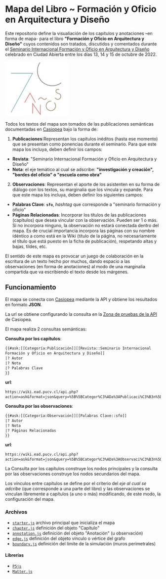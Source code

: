 # Mapa del Libro ~ Formación y Oficio en Arquitectura y Diseño

Este repositorio define la visualiación de los capítulos y anotaciones –en forma de mapa- para el libro **"Formación y Oficio en Arquitectura y Diseño"** cuyos contenidos son tratados, discutidos y comentados durante el [Seminario Internacional Formación y Oficio en Arquitectura y Diseño](https://wiki.ead.pucv.cl/Seminario_Internacional_Formaci%C3%B3n_y_Oficio_en_Arquitectura_y_Dise%C3%B1o) celebrado en Ciudad Abierta entre los días 13, 14 y 15 de octubre de 2022.


<p align="center">

![Seminario](img/70ans.png)

</p>


Todos los textos del mapa son tomados de las publicaciones semánticas documentadas en [Casiopea](https://wiki.ead.pucv.cl/) bajo la forma de:

1. **Publicaciones**:Representan los capítulos inéditos (hasta ese momento) que se presentan como ponencias durante el seminario. Para que este mapa los incluya, deben definir los campos:
 - **Revista**: "Seminario Internacional Formación y Oficio en Arquitectura y Diseño"
 - **Nota**: el eje temático al cual se adscribe: **"investigación y creación", "bordes del oficio" o "escuela como obra"**
2. **Observaciones**: Representan el aporte de los asistenten en su forma de diálogo con los textos, su marginalia que los vincula y expande. Para que este mapa los incluya, deben definir los siguientes campos:
 - **Palabras Clave**: **```sfo```**, *hashtag* que corresponde a "seminario formación y oficio"
 - **Páginas Relacionadas**: Incorporar los títulos de las publicaciones (capítulos) que desea vincular con la observación. Pueden ser 1 o más. Si no incorpora ninguno, la observación no estará conectada dentro del mapa. Es de crucial importancia incorpora las páginas con su nombre idéntico a como está en la Wiki (título de la página, no necesariamente el título que está puesto en la ficha de publicación), respetando altas y bajas, tildes, etc.

El sentido de este mapa es provocar un juego de colaboración en la escritura de un texto hecho por muchos, dando espacio a las observaciones (en forma de anotaciones) al modo de una marginalia compartida que va escribiendo el texto desde los márgenes.

## Funcionamiento
El mapa se conecta con [Casiopea](https://wiki.ead.pucv.cl/) mediante la API y obtiene los resultados en formato **JSON**. 

La url se obtiene configurando la consulta en la [Zona de pruebas de la API](https://wiki.ead.pucv.cl/Especial:Zona_de_pruebas_de_la_API) de Casiopea.

El mapa realiza 2 consultas semánticas:

**Consulta por los capítulos**:

```
{{#ask:[[Categoría:Publicación]][[Revista::Seminario Internacional Formación y Oficio en Arquitectura y Diseño]]
|? Autor
|? Nota
|? Palabras Clave
}}
```

**url**: 
```
https://wiki.ead.pucv.cl/api.php?action=ask&format=json&query=%5B%5BCategor%C3%ADa%3APublicaci%C3%B3n%5D%5D%5B%5BRevista%3A%3ASeminario%20Internacional%20Formaci%C3%B3n%20y%20Oficio%20en%20Arquitectura%20y%20Dise%C3%B1o%5D%5D%20%7C%3F%20Autor%20%7C%3F%20Nota%20%7C%3F%20Palabras%20Clave&utf8=1&formatversion=latest
```

**Consulta por las observaciones**:

```
{{#ask:[[Categoría:Observación]][[Palabras Clave::sfo]]
|? Autor
|? Nota
|? Páginas Relacionadas
}}
```

**url**:
```
https://wiki.ead.pucv.cl/api.php?action=ask&format=json&query=%5B%5BCategor%C3%ADa%3AObservaci%C3%B3n%5D%5D%5B%5BPalabras%20Clave%3A%3Asfo%5D%5D%20%7C%3F%20Autor%20%7C%3F%20Nota%20%7C%3F%20P%C3%A1ginas%20Relacionadas&utf8=1&formatversion=latest
```

La Consulta por los capítulos construye los nodos principales y la consulta por las observaciones construye los nodos secundarios del mapa. 

Los vínculos entre capítulos se define por el criterio del *eje al cual se adcribe* (que corresponde a una parte del libro) y las observaciones se vinculan libremente a capítulos (a uno o más) modificando, de este modo, la configuración del mapa.

### Archivos
- [```starter.js```](js/starter.js) archivo principal que inicializa el mapa
- [```chapter.js```](js/chapter.js) definición del objeto "Capítulo"
- [```annotation.js```](js/annotation.js) definición del objeto "Anotación" (u observación)
- [```edge.js```](js/edge.js) definición del objeto vínculo o vértice del grafo
- [```boundary.js```](js/boundary.js) definición del límite de la simulación (muros perimetrales)

#### Librerías
- [```P5js```](https://p5js.org) 
- [```Matter.js```](https://brm.io/matter-js/)
